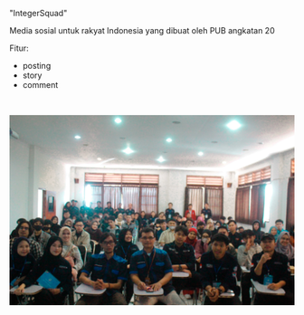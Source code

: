 "IntegerSquad"

Media sosial untuk rakyat Indonesia yang dibuat oleh PUB angkatan 20
 
Fitur:
- posting
- story
- comment

<br>

![PASIM Students](student.jpg)
